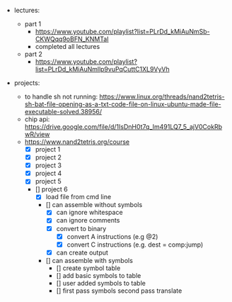 - lectures:
	- part 1
		- https://www.youtube.com/playlist?list=PLrDd_kMiAuNmSb-CKWQqq9oBFN_KNMTaI
		- completed all lectures
	- part 2
		- https://www.youtube.com/playlist?list=PLrDd_kMiAuNmllp9vuPqCuttC1XL9VyVh

- projects:
	- to handle sh not running: https://www.linux.org/threads/nand2tetris-sh-bat-file-opening-as-a-txt-code-file-on-linux-ubuntu-made-file-executable-solved.38956/
	- chip api: https://drive.google.com/file/d/1IsDnH0t7q_Im491LQ7_5_ajV0CokRbwR/view
	- https://www.nand2tetris.org/course
		- [x] project 1
		- [x] project 2
		- [x] project 3
		- [x] project 4
		- [x] project 5
		- [] project 6
			- [x] load file from cmd line
			- [] can assemble without symbols
				- [x] can ignore whitespace
				- [x] can ignore comments
				- [x] convert to binary
					- [x] convert A instructions (e.g @2)
					- [x] convert C instructions (e.g. dest = comp:jump)
				- [x] can create output
			- [] can assemble with symbols
				- [] create symbol table
				- [] add basic symbols to table
				- [] user added symbols to table
				- [] first pass symbols second pass translate
